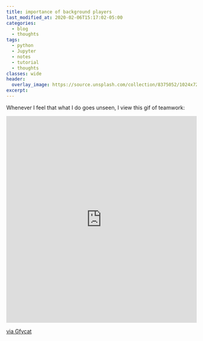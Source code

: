 ```yaml
---
title: importance of background players
last_modified_at: 2020-02-06T15:17:02-05:00
categories:
  - blog
  - thoughts
tags:
  - python
  - Jupyter
  - notes
  - tutorial
  - thoughts
classes: wide
header:
  overlay_image: https://source.unsplash.com/collection/8375052/1024x720
excerpt:
---
```

Whenever I feel that what I do goes unseen, I view this gif of teamwork:

<div style='position:relative; padding-bottom:calc(100.00% + 44px)'><iframe src='https://gfycat.com/ifr/ShrillHelplessAvians' frameborder='0' scrolling='no' width='100%' height='100%' style='position:absolute;top:0;left:0;' allowfullscreen></iframe></div><p> <a href="https://gfycat.com/shrillhelplessavians-delopment-developer-frontend-backend">via Gfycat</a></p>
